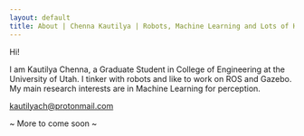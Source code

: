 ```yaml
---
layout: default
title: About | Chenna Kautilya | Robots, Machine Learning and Lots of Hacks.
---
```


Hi!

I am Kautilya Chenna, a Graduate Student in College of Engineering at the
University of Utah. I tinker with robots and like to work on ROS and Gazebo.
My main research interests are in Machine Learning for perception.

kautilyach@protonmail.com

~ More to come soon ~
